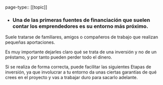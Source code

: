 page-type:: [[topic]]
- ### Una de las primeras fuentes de financiación que suelen contar los emprendedores es su entorno más próximo.

Suele tratarse de familiares, amigos o compañeros de trabajo que realizan pequeñas aportaciones.

Es muy importante dejarles claro qué se trata de una inversión y no de un préstamo, y por tanto pueden perder todo el dinero.

Si se realiza de forma correcta, puede facilitar las siguientes Etapas de inversión, ya que involucrar a tu entorno da unas ciertas garantías de qué crees en el proyecto y vas a trabajar duro para sacarlo adelante.


